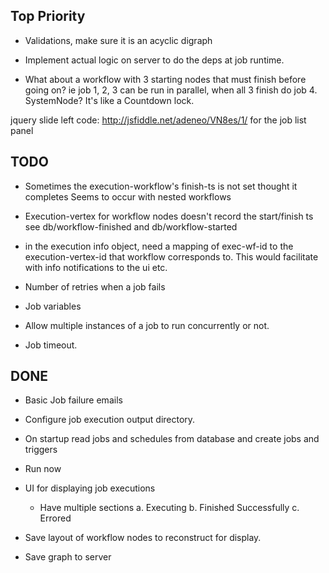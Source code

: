 Top Priority
-------------
* Validations, make sure it is an acyclic digraph
* Implement actual logic on server to do the deps at job runtime.


* What about a workflow with 3 starting nodes that must finish before going on?
  ie job 1, 2, 3 can be run in parallel, when all 3 finish do job 4.
  SystemNode? It's like a Countdown lock.


jquery slide left code: http://jsfiddle.net/adeneo/VN8es/1/
for the job list panel




## TODO
* Sometimes the execution-workflow's finish-ts is not set thought it completes
  Seems to occur with nested workflows

* Execution-vertex for workflow nodes doesn't record the start/finish ts
  see db/workflow-finished and db/workflow-started

* in the execution info object, need a mapping of exec-wf-id to the execution-vertex-id
  that workflow corresponds to.  This would facilitate with info notifications to the
  ui etc.



* Number of retries when a job fails
* Job variables
* Allow multiple instances of a job to run concurrently or not.
* Job timeout.

## DONE
* Basic Job failure emails
* Configure job execution output directory.
* On startup read jobs and schedules from database and create jobs and triggers
* Run now
* UI for displaying job executions
  * Have multiple sections
    a. Executing
    b. Finished Successfully
    c. Errored

* Save layout of workflow nodes to reconstruct for display.
* Save graph to server
